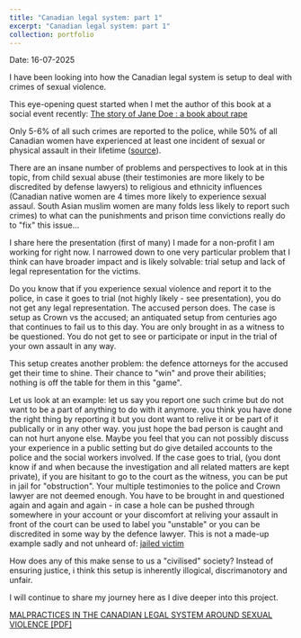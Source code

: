 ```yaml
---
title: "Canadian legal system: part 1"
excerpt: "Canadian legal system: part 1"
collection: portfolio
---
```


Date: 16-07-2025

I have been looking into how the Canadian legal system is setup to deal with crimes of sexual violence.

This eye-opening quest started when I met the author of this book at a social event recently: [The story of Jane Doe : a book about rape](https://www.torontopubliclibrary.ca/detail.jsp?Entt=RDM225940&R=225940)

Only 5-6% of all such crimes are reported to the police, while 50% of all Canadian women have experienced at least one incident of sexual or physical assault in their lifetime ([source](https://www150.statcan.gc.ca/n1/pub/85-002-x/2024001/article/00007-eng.htm)). 

There are an insane number of problems and perspectives to look at in this topic, from child sexual abuse (their testimonies are more likely to be discredited by defense lawyers) to religious and ethnicity influences (Canadian native women are 4 times more likely to experience sexual assaul. South Asian muslim women are many folds less likely to report such crimes) to what can the punishments and prison time convictions really do to "fix" this issue...

I share here the presentation (first of many) I made for a non-profit I am working for right now. I narrowed down to one very particular problem that I think can have broader impact and is likely solvable: trial setup and lack of legal representation for the victims. 

Do you know that if you experience sexual violence and report it to the police, in case it goes to trial (not highly likely - see presentation), you do not get any legal representation. The accused person does. The case is setup as Crown vs the accused; an antiquated setup from centuries ago that continues to fail us to this day. You are only brought in as a witness to be questioned. You do not get to see or participate or input in the trial of your own assault in any way. 

This setup creates another problem: the defence attorneys for the accused get their time to shine. Their chance to "win" and prove their abilities; nothing is off the table for them in this "game". 

Let us look at an example: let us say you report one such crime but do not want to be a part of anything to do with it anymore. you think you have done the right thing by reporting it but you dont want to relive it or be part of it publically or in any other way. you just hope the bad person is caught and can not hurt anyone else. Maybe you feel that you can not possibly discuss your experience in a public setting but do give detailed accounts to the police and the social workers involved. If the case goes to trial, (you dont know if and when because the investigation and all related matters are kept private), if you are hisitant to go to the court as the witness, you can be put in jail for "obstruction". Your multiple testimonies to the police and Crown lawyer are not deemed enough. You have to be brought in and questioned again and again and again - in case a hole can be pushed through somewhere in your account or your discomfort at reliving your assault in front of the court can be used to label you "unstable" or you can be discredited in some way by the defence lawyer. This is not a made-up example sadly and not unheard of: [jailed victim](https://www.cbc.ca/news/canada/edmonton/sex-assault-victim-jailed-ganley-1.4146682)

How does any of this make sense to us a "civilised" society? Instead of ensuring justice, i think this setup is inherently illogical, discrimanotory and unfair. 

I will continue to share my journey here as I dive deeper into this project.

[MALPRACTICES IN THE CANADIAN LEGAL SYSTEM AROUND SEXUAL VIOLENCE [PDF]](http://AroosaIjaz.github.io/files/Session2_SMA.pdf)

